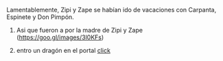 ﻿Lamentablemente, Zipi y Zape se habían ido de vacaciones con Carpanta, Espinete
y Don Pimpón.

1) Asi que fueron a por la madre  de Zipi y Zape (https://goo.gl/images/3l0KFs)

2) entro un dragón en el portal [click](../dragon/dragon.md)

